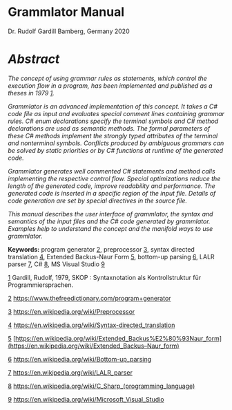# Grammlator Manual

 Dr. Rudolf Gardill
 Bamberg, Germany
 2020

# *Abstract*

*The concept of using grammar rules as statements, which control the execution flow in a program, has been implemented and published as a theses in 1979 [1](#sdfootnote1sym).*

*Grammlator is an advanced implementation of this concept. It takes a C# code file as input and evaluates special comment lines containing grammar rules. C# enum declarations specify the terminal symbols and C# method declarations are used as semantic methods. The formal parameters of these C# methods implement the strongly typed attributes of the terminal and nonterminal symbols. Conflicts produced by ambiguous grammars can be solved by static priorities or by C# functions at runtime of the generated code.*

*Grammlator generates well commented C# statements and method calls implementing the respective control flow. Special optimizations reduce the length of the generated code, improve readability and performance. The generated code is inserted in a specific region of the input file. Details of code generation are set by special directives in the source file.*

*This manual describes the user interface of grammlator, the syntax and semantics of the input files and the C# code generated by grammlator. Examples help to understand the concept and the manifold ways to use grammlator.*




**Keywords:** program generator [2](#sdfootnote2sym), preprocessor [3](#sdfootnote3sym), syntax directed translation [4](#sdfootnote4sym), Extended Backus-Naur Form [5](#sdfootnote5sym), bottom-up parsing [6](#sdfootnote6sym), LALR parser [7](#sdfootnote7sym), C# [8](#sdfootnote8sym), MS Visual Studio [9](#sdfootnote9sym)

[1](#sdfootnote1anc) Gardill, Rudolf, 1979, SKOP : Syntaxnotation als Kontrollstruktur für Programmiersprachen.  

[2](#sdfootnote2anc) https://www.thefreedictionary.com/program+generator

[3](#sdfootnote3anc) https://en.wikipedia.org/wiki/Preprocessor

[4](#sdfootnote4anc) https://en.wikipedia.org/wiki/Syntax-directed_translation

[5](#sdfootnote5anc) [https://en.wikipedia.org/wiki/Extended_Backus%E2%80%93Naur_form](https://en.wikipedia.org/wiki/Extended_Backus–Naur_form)

[6](#sdfootnote6anc) https://en.wikipedia.org/wiki/Bottom-up_parsing

[7](#sdfootnote7anc) https://en.wikipedia.org/wiki/LALR_parser

[8](#sdfootnote8anc) https://en.wikipedia.org/wiki/C_Sharp_(programming_language)

[9](#sdfootnote9anc) https://en.wikipedia.org/wiki/Microsoft_Visual_Studio